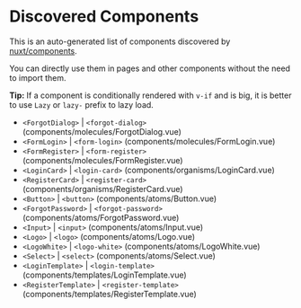 # Discovered Components

This is an auto-generated list of components discovered by [nuxt/components](https://github.com/nuxt/components).

You can directly use them in pages and other components without the need to import them.

**Tip:** If a component is conditionally rendered with `v-if` and is big, it is better to use `Lazy` or `lazy-` prefix to lazy load.

- `<ForgotDialog>` | `<forgot-dialog>` (components/molecules/ForgotDialog.vue)
- `<FormLogin>` | `<form-login>` (components/molecules/FormLogin.vue)
- `<FormRegister>` | `<form-register>` (components/molecules/FormRegister.vue)
- `<LoginCard>` | `<login-card>` (components/organisms/LoginCard.vue)
- `<RegisterCard>` | `<register-card>` (components/organisms/RegisterCard.vue)
- `<Button>` | `<button>` (components/atoms/Button.vue)
- `<ForgotPassword>` | `<forgot-password>` (components/atoms/ForgotPassword.vue)
- `<Input>` | `<input>` (components/atoms/Input.vue)
- `<Logo>` | `<logo>` (components/atoms/Logo.vue)
- `<LogoWhite>` | `<logo-white>` (components/atoms/LogoWhite.vue)
- `<Select>` | `<select>` (components/atoms/Select.vue)
- `<LoginTemplate>` | `<login-template>` (components/templates/LoginTemplate.vue)
- `<RegisterTemplate>` | `<register-template>` (components/templates/RegisterTemplate.vue)
